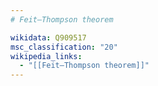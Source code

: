 ```yaml
---
# Feit–Thompson theorem

wikidata: Q909517
msc_classification: "20"
wikipedia_links:
  - "[[Feit–Thompson theorem]]"
---
```

